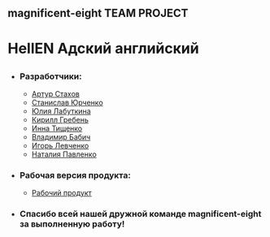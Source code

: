 ## **magnificent-eight** TEAM PROJECT

# <p>HellEN Адский английский</p>

- ### Разработчики:

  - [Артур Стахов](https://github.com/ArturStahov)
  - [Станислав Юрченко](https://github.com/2008stas)
  - [Юлия Лабуткина](https://github.com/YuliaLabutkina)
  - [Кирилл Гребень](https://github.com/kyrylohrebin)
  - [Инна Тищенко](https://github.com/inna91)
  - [Владимир Бабич](https://github.com/vovababych)
  - [Игорь Левченко](https://github.com/IhorLev1)
  - [Наталия Павленко](https://github.com/NataliyaPavlenko)

* ### Рабочая версия продукта:

  - [Рабочий продукт](http://goit-hakaton.exclusionzone.club/)

* ### Спасибо всей нашей дружной команде **magnificent-eight** за выполненную работу!

